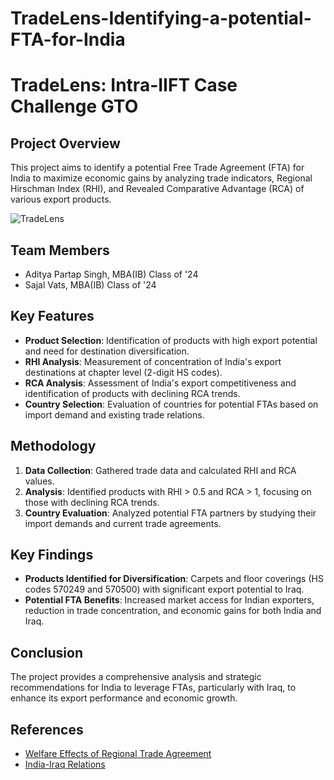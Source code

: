 # TradeLens-Identifying-a-potential-FTA-for-India
# TradeLens: Intra-IIFT Case Challenge GTO

## Project Overview
This project aims to identify a potential Free Trade Agreement (FTA) for India to maximize economic gains by analyzing trade indicators, Regional Hirschman Index (RHI), and Revealed Comparative Advantage (RCA) of various export products.

![TradeLens](path/to/your/image.png)

## Team Members
- Aditya Partap Singh, MBA(IB) Class of '24
- Sajal Vats, MBA(IB) Class of '24

## Key Features
- **Product Selection**: Identification of products with high export potential and need for destination diversification.
- **RHI Analysis**: Measurement of concentration of India's export destinations at chapter level (2-digit HS codes).
- **RCA Analysis**: Assessment of India's export competitiveness and identification of products with declining RCA trends.
- **Country Selection**: Evaluation of countries for potential FTAs based on import demand and existing trade relations.

## Methodology
1. **Data Collection**: Gathered trade data and calculated RHI and RCA values.
2. **Analysis**: Identified products with RHI > 0.5 and RCA > 1, focusing on those with declining RCA trends.
3. **Country Evaluation**: Analyzed potential FTA partners by studying their import demands and current trade agreements.

## Key Findings
- **Products Identified for Diversification**: Carpets and floor coverings (HS codes 570249 and 570500) with significant export potential to Iraq.
- **Potential FTA Benefits**: Increased market access for Indian exporters, reduction in trade concentration, and economic gains for both India and Iraq.

## Conclusion
The project provides a comprehensive analysis and strategic recommendations for India to leverage FTAs, particularly with Iraq, to enhance its export performance and economic growth.

## References
- [Welfare Effects of Regional Trade Agreement](http://www.amit-sengupta.com/welfare-effects-regional-trade-agreement-rta-international-trade-economics/)
- [India-Iraq Relations](https://www.eoibaghdad.gov.in/page/india-iraq-relations/)
